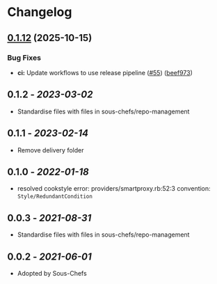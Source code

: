 # Changelog

## [0.1.12](https://github.com/sous-chefs/foreman/compare/0.1.11...v0.1.12) (2025-10-15)


### Bug Fixes

* **ci:** Update workflows to use release pipeline ([#55](https://github.com/sous-chefs/foreman/issues/55)) ([beef973](https://github.com/sous-chefs/foreman/commit/beef9738b66dae2d9df4de9574f00cc22413b2f4))

## 0.1.2 - *2023-03-02*

* Standardise files with files in sous-chefs/repo-management

## 0.1.1 - *2023-02-14*

* Remove delivery folder

## 0.1.0 - *2022-01-18*

* resolved cookstyle error: providers/smartproxy.rb:52:3 convention: `Style/RedundantCondition`

## 0.0.3 - *2021-08-31*

* Standardise files with files in sous-chefs/repo-management

## 0.0.2 - *2021-06-01*

* Adopted by Sous-Chefs
